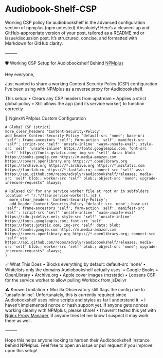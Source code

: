 # Audiobook-Shelf-CSP
Working CSP policy for audiobookshelf in the advanced configuration section of npmplus (npm untested)
Absolutely! Here’s a cleaned-up and GitHub-appropriate version of your post, tailored as a README.md or issue/discussion post. It’s structured, concise, and formatted with Markdown for GitHub clarity.

⸻

🛡️ Working CSP Setup for Audiobookshelf Behind [NPMplus](https://github.com/ZoeyVid/NPMplus)

Hey everyone,

Just wanted to share a working Content Security Policy (CSP) configuration I’ve been using with NPMplus as a reverse proxy for Audiobookshelf.

This setup:
	•	Clears any CSP headers from upstream
	•	Applies a strict global policy
	•	Still allows the app (and its service worker) to function correctly

🔧 Nginx/NPMplus Custom Configuration

```
# Global CSP (strict)
more_clear_headers 'Content-Security-Policy';
add_header Content-Security-Policy "default-src 'none'; base-uri 'self'; frame-ancestors 'self'; form-action 'self'; manifest-src 'self'; script-src 'self' 'unsafe-inline' 'wasm-unsafe-eval'; style-src 'self' 'unsafe-inline' https://fonts.googleapis.com; font-src 'self' https://fonts.gstatic.com; img-src 'self' data: blob: https://books.google.com https://m.media-amazon.com https://covers.openlibrary.org https://*.openlibrary.org https://archive.org https://*.archive.org https://*.mzstatic.com https://fantlab.ru https://*.fantlab.ru; connect-src 'self' wss: https://api.github.com/repos/advplyr/audiobookshelf/releases; media-src 'self' blob:; worker-src 'self' blob:; object-src 'none'; upgrade-insecure-requests" always;

# Relaxed CSP for any service worker file at root or in subfolders
location ~* ^/.*/?(sw|service-worker)\.js$ {
  more_clear_headers 'Content-Security-Policy';
  add_header Content-Security-Policy "default-src 'none'; base-uri 'self'; frame-ancestors 'self'; form-action 'self'; manifest-src 'self'; script-src 'self' 'unsafe-inline' 'wasm-unsafe-eval' https://cdn.jsdelivr.net; style-src 'self' 'unsafe-inline' https://fonts.googleapis.com; font-src 'self' https://fonts.gstatic.com; img-src 'self' data: blob: https://books.google.com https://m.media-amazon.com https://covers.openlibrary.org https://*.openlibrary.org; connect-src 'self' wss: https://api.github.com/repos/advplyr/audiobookshelf/releases; media-src 'self' blob:; worker-src 'self' blob:; object-src 'none'; upgrade-insecure-requests" always;
}
```

✅ What This Does
	•	Blocks everything by default:
default-src 'none'
	•	Whitelists only the domains Audiobookshelf actually uses:
	•	Google Books
	•	OpenLibrary
	•	Archive.org
	•	Apple cover images (mzstatic)
	•	Loosens CSP for the service worker to allow pulling Workbox from jsDelivr

⚠️ Known Limitation
	•	Mozilla Observatory still flags the config due to 'unsafe-inline'.
Unfortunately, this is currently required since Audiobookshelf uses inline scripts and styles as far I understand it.
	•	I haven’t implemented nonce or hash support yet. If anyone gets nonces working cleanly with NPMplus, please share!
 	•	I haven’t tested this yet with [Nginx Proxy Manager](https://github.com/NginxProxyManager/nginx-proxy-manager), if anyone tries let me know I suspect it may work there as well.

⸻

Hope this helps anyone looking to harden their Audiobookshelf instance behind NPMplus.
Feel free to open an issue or pull request if you improve upon this setup!
